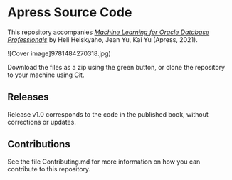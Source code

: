 # Apress Source Code

This repository accompanies [*Machine Learning for Oracle Database Professionals*](https://www.apress.com/9781484270318) by Heli Helskyaho, Jean Yu, Kai Yu (Apress, 2021).

[comment]: #cover
![Cover image]9781484270318.jpg)

Download the files as a zip using the green button, or clone the repository to your machine using Git.

## Releases

Release v1.0 corresponds to the code in the published book, without corrections or updates.

## Contributions

See the file Contributing.md for more information on how you can contribute to this repository.